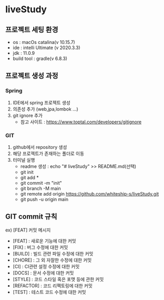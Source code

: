 # liveStudy
## 프로젝트 세팅 환경
- os : macOs catalina(v 10.15.7)
- ide : intelli Ultimate (v 2020.3.3)
- jdk : 11.0.9
- build tool : gradle(v 6.8.3)
## 프로젝트 생성 과정
### Spring
1. IDE에서 spring 프로젝트 생성
1. 의존성 추가 (web,jpa,lombok ...)
1. git ignore 추가
    - 참고 사이트 : https://www.toptal.com/developers/gitignore
### GIT
1. github에서 repository 생성
1. 해당 프로젝트가 존재하는 폴더로 이동
1. 터미널 실행
    - readme 생성 : echo "# liveStudy" >> README.md(선택)
    - git init
    - git add *
    - git commit -m "init"
    - git branch -M main
    - git remote add origin https://github.com/whiteship-s/liveStudy.git
    - git push -u origin main

## GIT commit 규칙
ex) [FEAT] 커밋 메시지
- [FEAT] : 새로운 기능에 대한 커밋
- [FIX] : 버그 수정에 대한 커밋
- [BUILD] : 빌드 관련 파일 수정에 대한 커밋
- [CHORE] : 그 외 자잘한 수정에 대한 커밋
- [CI] : CI관련 설정 수정에 대한 커밋
- [DOCS] : 문서 수정에 대한 커밋
- [STYLE] : 코드 스타일 혹은 포맷 등에 관한 커밋
- [REFACTOR] :  코드 리팩토링에 대한 커밋
- [TEST] : 테스트 코드 수정에 대한 커밋